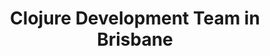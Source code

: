 ---
title: Clojure Development Team in Brisbane
permalink: /landings/locations/brisbane/developer/clojure
technology: Clojure
location: Brisbane
---